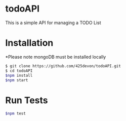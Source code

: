 # todoAPI
This is a simple API for managing a TODO List

# Installation

*Please note mongoDB must be installed locally 

```sh
$ git clone https://github.com/425devon/todoAPI.git
$ cd todoAPI
$npm install
$npm start
```

# Run Tests

```sh
$npm test
```
